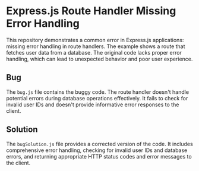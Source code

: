# Express.js Route Handler Missing Error Handling

This repository demonstrates a common error in Express.js applications: missing error handling in route handlers.  The example shows a route that fetches user data from a database.  The original code lacks proper error handling, which can lead to unexpected behavior and poor user experience.

## Bug

The `bug.js` file contains the buggy code.  The route handler doesn't handle potential errors during database operations effectively. It fails to check for invalid user IDs and doesn't provide informative error responses to the client.

## Solution

The `bugSolution.js` file provides a corrected version of the code.  It includes comprehensive error handling, checking for invalid user IDs and database errors, and returning appropriate HTTP status codes and error messages to the client.